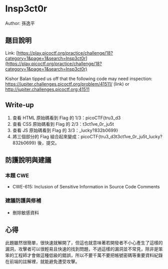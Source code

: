 # Insp3ct0r

Author: 孫逸平

## 題目說明

Link: [https://play.picoctf.org/practice/challenge/18?category=1&page=1&search=Insp3ct0r](https://play.picoctf.org/practice/challenge/18?category=1&page=1&search=Insp3ct0r)

Kishor Balan tipped us off that the following code may need inspection: https://jupiter.challenges.picoctf.org/problem/41511/ (link) or http://jupiter.challenges.picoctf.org:41511

## Write-up

1. 查看 HTML 原始碼看到 Flag 的 1/3：picoCTF{tru3_d3
2. 查看 CSS 原始碼看到 Flag 的 2/3：t3ct1ve_0r_ju5t
3. 查看 JS 原始碼看到 Flag 的 3/3：_lucky?832b0699}
4. 將三個部分的 Flag 組合起來變成：picoCTF{tru3_d3t3ct1ve_0r_ju5t_lucky?832b0699} 後，提交。

## 防護說明與建議

### 本題 CWE

* CWE-615: Inclusion of Sensitive Information in Source Code Comments

### 建議防護與修補

* 刪除敏感資料

## 心得

此題雖然很簡單，很快速就解開了，但這也就意味著若開發者不小心產生了這樣的漏洞，攻擊者可以很輕易且快速的找到問題，不過這樣的漏洞並不常見，除非是笨笨的工程師才會做這種低級的錯誤，所以不要千萬不要把帳號密碼等重要資料紀錄在前端的註解裡，就能避免遭受攻擊。

